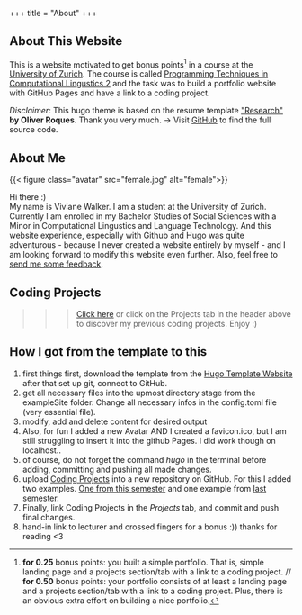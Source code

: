 +++
title = "About"
+++

## About This Website

This is a website motivated to get bonus points[^x] in a course at the [University of Zurich](https://www.uzh.ch/en.html). The course is called [Programming Techniques in Computational Lingustics 2](https://studentservices.uzh.ch/uzh/anonym/vvz/?sap-language=EN&sap-ui-language=EN#/details/2021/004/SM/50941577) and the task was to build a portfolio website with GitHub Pages and have a link to a coding project.


*Disclaimer*: This hugo theme is based on the resume template ["Research"](https://themes.gohugo.io/themes/hugo-researcher/) **by Oliver Roques**. Thank you very much. -> Visit [ GitHub](https://github.com/ojroques/hugo-researcher) to find the full source code.
## About Me

{{< figure class="avatar" src="female.jpg" alt="female">}}

Hi there :)  
My name is Viviane Walker. I am a student at the University of Zurich. Currently I am enrolled in my Bachelor Studies of Social Sciences with a Minor in Computational Lingustics and Language Technology. And this website experience, especially with Github and Hugo was quite adventurous - because I never created a website entirely by myself - and I am looking forward to modify this website even further. Also, feel free to [send me some feedback](mailto:viviane.walker@uzh.ch).


## Coding Projects

 >>>[Click here](http://viviane-walker-uzh.github.io/portfolio-website/projects/) or click on the Projects tab in the header above to discover my previous coding projects. Enjoy :) 

## How I got from the template to this
1. first things first, download the template from the [Hugo Template Website](https://gohugo.io/templates/) after that set up git, connect to GitHub.
2. get all necessary files into the upmost directory stage from the exampleSite folder. Change all necessary infos in the config.toml file (very essential file).
3. modify, add and delete content for desired output
4. Also, for fun I added a new Avatar AND I created a favicon.ico, but I am still struggling to insert it into the github Pages. I did work though on localhost..
5. of course, do not forget the command *hugo* in the terminal before adding, committing and pushing all made changes.
6. upload [Coding Projects](https://viviane-walker-uzh.github.io/portfolio-website/projects/) into a new repository on GitHub. For this I added two examples. [One from this semester](https://github.com/viviane-walker-uzh/Coding-Projects-PCL2-Exercises) and one example from [last semester](https://github.com/viviane-walker-uzh/Coding-Projects-PCL1-spaCy).
7. Finally, link Coding Projects in the *Projects* tab, and commit and push final changes.
8. hand-in link to lecturer and crossed fingers for a bonus :)) thanks for reading <3


[^x]: **for 0.25** bonus points: you built a simple portfolio. That is, simple landing page and a projects section/tab with a link to a coding project. // **for 0.50** bonus points: your portfolio consists of at least a landing page and a projects section/tab with a link to a coding project. Plus, there is an obvious extra effort on building a nice portfolio.

